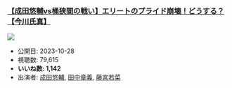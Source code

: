 ### [【成田悠輔vs桶狭間の戦い】エリートのプライド崩壊！どうする？【今川氏真】](https://www.youtube.com/watch?v=06lHVZwx5xs)
[![](https://img.youtube.com/vi/06lHVZwx5xs/sddefault.jpg)](https://www.youtube.com/watch?v=06lHVZwx5xs)
-   公開日: 2023-10-28
-   視聴数: 79,615
-   **いいね数: 1,142**
-   出演者: [成田悠輔](/rehacq_fan/people/成田悠輔 "wikilink"), [田中章義](/rehacq_fan/people/田中章義 "wikilink"), [藤宮若菜](/rehacq_fan/people/藤宮若菜 "wikilink")
